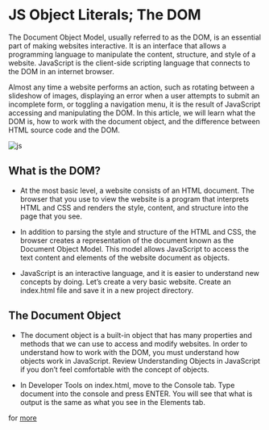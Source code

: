 # JS Object Literals; The DOM	

The Document Object Model, usually referred to as the DOM, is an essential part of making websites interactive. It is an interface that allows a programming language to manipulate the content, structure, and style of a website. JavaScript is the client-side scripting language that connects to the DOM in an internet browser.

Almost any time a website performs an action, such as rotating between a slideshow of images, displaying an error when a user attempts to submit an incomplete form, or toggling a navigation menu, it is the result of JavaScript accessing and manipulating the DOM. In this article, we will learn what the DOM is, how to work with the document object, and the difference between HTML source code and the DOM.

![js](https://th.bing.com/th/id/OIP.tMybbcdrzAbz2DZWcg695wHaHa?pid=ImgDet&rs=1)


## What is the DOM?
+ At the most basic level, a website consists of an HTML document. The browser that you use to view the website is a program that interprets HTML and CSS and renders the style, content, and structure into the page that you see.

+ In addition to parsing the style and structure of the HTML and CSS, the browser creates a representation of the document known as the Document Object Model. This model allows JavaScript to access the text content and elements of the website document as objects.

+ JavaScript is an interactive language, and it is easier to understand new concepts by doing. Let’s create a very basic website. Create an index.html file and save it in a new project directory.

## The Document Object
+ The document object is a built-in object that has many properties and methods that we can use to access and modify websites. In order to understand how to work with the DOM, you must understand how objects work in JavaScript. Review Understanding Objects in JavaScript if you don’t feel comfortable with the concept of objects.

+ In Developer Tools on index.html, move to the Console tab. Type document into the console and press ENTER. You will see that what is output is the same as what you see in the Elements tab.

for [more](https://www.digitalocean.com/community/tutorials/introduction-to-the-dom)

